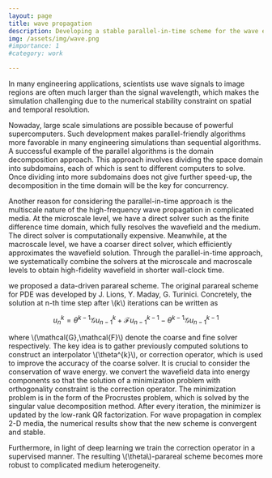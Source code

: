 ```yaml
---
layout: page
title: wave propagation
description: Developing a stable parallel-in-time scheme for the wave equation
img: /assets/img/wave.png
#importance: 1
#category: work

---
```


In many engineering applications, scientists use wave signals to image 
regions are often much larger than the signal wavelength, which makes the simulation challenging
due to the numerical stability constraint on spatial and temporal resolution.

Nowaday, large scale simulations are possible because of powerful supercomputers.
Such development makes parallel-friendly algorithms more favorable in many engineering simulations
than sequential algorithms. A successful example of the parallel algorithms is the domain decomposition approach.
This approach involves dividing the space domain into subdomains, each of which is sent to different computers
to solve. Once dividing into more subdomains does not give further speed-up, 
the decomposition in the time domain will be the key for concurrency.

Another reason for considering the parallel-in-time approach is the multiscale nature of
the high-frequency wave propagation in complicated media. At the microscale level,
we have a direct solver such as the finite difference time domain, which fully resolves
the wavefield and the medium. The direct solver is computationally expensive. 
Meanwhile, at the macroscale level, we have a coarser direct solver,
which efficiently approximates the wavefield solution. Through the parallel-in-time approach,
we systematically combine the solvers at the microscale and macroscale levels to obtain
high-fidelity wavefield in shorter wall-clock time.  

we proposed a data-driven parareal scheme. The original parareal scheme for PDE was developed by J. Lions, Y. Maday, G. Turinici. 
Concretely, the solution at n-th time step after \\(k\\) iterations can be written as

$$u^{k}_{n} = \theta^{k-1} \mathcal{G} u^{k}_{n-1} + 
\mathcal{F} u^{k-1}_{n-1} - \theta^{k-1} \mathcal{G} u^{k-1}_{n-1}$$
    
where \\(\mathcal{G},\mathcal{F}\\) denote the coarse and fine solver respectively.
The key idea is to gather previously computed solutions to construct an interpolator \\(\theta^{k}\\),
or correction operator, which is used to improve the accuracy of the coarse solver. 
It is crucial to consider the conservation of wave energy.
we convert the wavefield data into energy components so that the solution of a minimization problem
with orthogonality constraint is the correction operator. 
The minimization problem is in the form of the Procrustes problem, 
which is solved by the singular value decomposition method. 
After every iteration, the minimizer is updated by the low-rank QR factorization. 
For wave propagation in complex 2-D media, the numerical results show that the new scheme
is convergent and stable. 

Furthermore, in light of deep learning we train the correction operator in a supervised manner. 
The resulting \\(\theta\\)-parareal scheme becomes more robust to complicated medium heterogeneity.

<!--
Every project has a beautiful feature showcase page.
It's easy to include images in a flexible 3-column grid format.
Make your photos 1/3, 2/3, or full width.

To give your project a background in the portfolio page, just add the img tag to the front matter like so:

    ---
    layout: page
    title: project
    description: a project with a background image
    img: /assets/img/12.jpg
    ---

<div class="row">
    <div class="col-sm mt-3 mt-md-0">
        {% include figure.html path="assets/img/1.jpg" title="example image" class="img-fluid rounded z-depth-1" %}
    </div>
    <div class="col-sm mt-3 mt-md-0">
        {% include figure.html path="assets/img/3.jpg" title="example image" class="img-fluid rounded z-depth-1" %}
    </div>
    <div class="col-sm mt-3 mt-md-0">
        {% include figure.html path="assets/img/5.jpg" title="example image" class="img-fluid rounded z-depth-1" %}
    </div>
</div>
<div class="caption">
    Caption photos easily. On the left, a road goes through a tunnel. Middle, leaves artistically fall in a hipster photoshoot. Right, in another hipster photoshoot, a lumberjack grasps a handful of pine needles.
</div>
<div class="row">
    <div class="col-sm mt-3 mt-md-0">
        {% include figure.html path="assets/img/5.jpg" title="example image" class="img-fluid rounded z-depth-1" %}
    </div>
</div>
<div class="caption">
    This image can also have a caption. It's like magic.
</div>

You can also put regular text between your rows of images.
Say you wanted to write a little bit about your project before you posted the rest of the images.
You describe how you toiled, sweated, *bled* for your project, and then... you reveal its glory in the next row of images.


<div class="row justify-content-sm-center">
    <div class="col-sm-8 mt-3 mt-md-0">
        {% include figure.html path="assets/img/6.jpg" title="example image" class="img-fluid rounded z-depth-1" %}
    </div>
    <div class="col-sm-4 mt-3 mt-md-0">
        {% include figure.html path="assets/img/11.jpg" title="example image" class="img-fluid rounded z-depth-1" %}
    </div>
</div>
<div class="caption">
    You can also have artistically styled 2/3 + 1/3 images, like these.
</div>


The code is simple.
Just wrap your images with `<div class="col-sm">` and place them inside `<div class="row">` (read more about the <a href="https://getbootstrap.com/docs/4.4/layout/grid/">Bootstrap Grid</a> system).
To make images responsive, add `img-fluid` class to each; for rounded corners and shadows use `rounded` and `z-depth-1` classes.
Here's the code for the last row of images above:

{% raw %}
```html
<div class="row justify-content-sm-center">
    <div class="col-sm-8 mt-3 mt-md-0">
        {% include figure.html path="assets/img/6.jpg" title="example image" class="img-fluid rounded z-depth-1" %}
    </div>
    <div class="col-sm-4 mt-3 mt-md-0">
        {% include figure.html path="assets/img/11.jpg" title="example image" class="img-fluid rounded z-depth-1" %}
    </div>
</div>
```
{% endraw %}
-->
